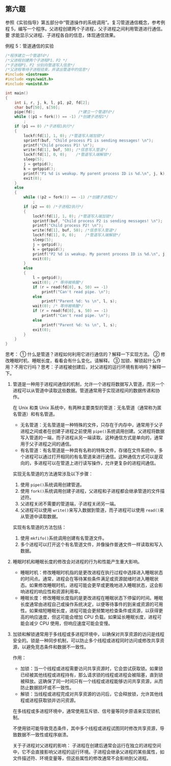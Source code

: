 ## 第六题

参照《实验指导》第五部分中“管道操作的系统调用”。复习管道通信概念，参考例
程 5，编写一个程序。父进程创建两个子进程，父子进程之间利用管道进行通信。要
求能显示父进程、子进程各自的信息，体现通信效果。

例程 5：管道通信的实验

```cpp
/*程序建立一个管道fd*/
/*父进程创建两个子进程P1、P2 */
/*子进程P1、P2 分别向管道写入信息*/
/*父进程等待子进程结束，并读出管道中的信息*/
#include <iostream>
#include <sys/wait.h>
#include <unistd.h>

int main()
{
    int i, r, j, k, l, p1, p2, fd[2];
    char buf[50], s[50];
    pipe(fd);                   /*建立一个管道fd*/
    while ((p1 = fork()) == -1) /*创建子进程1*/
        ;
    if (p1 == 0) /*子进程1执行*/
    {
        lockf(fd[1], 1, 0); /*管道写入端加锁*/
        sprintf(buf, "Child process P1 is sending messages! \n");
        printf("Child process P1! \n");
        write(fd[1], buf, 50); /*信息写入管道*/
        lockf(fd[1], 0, 0);    /*管道写入端解锁*/
        sleep(5);
        j = getpid();
        k = getppid();
        printf("P1 %d is weakup. My parent process ID is %d.\n", j, k);
        exit(0);
    }
    else
    {
        while ((p2 = fork()) == -1) /*创建子进程2*/
            ;
        if (p2 == 0) /*子进程2执行*/
        {
            lockf(fd[1], 1, 0); /*管道写入端加锁*/
            sprintf(buf, "Child process P2 is sending messages! \n");
            printf("Child process P2! \n");
            write(fd[1], buf, 50); /*信息写入管道*/
            lockf(fd[1], 0, 0);    /*管道写入端解锁*/
            sleep(5);
            j = getpid();
            k = getppid();
            printf("P2 %d is weakup. My parent process ID is %d.\n", j, k);
            exit(0);
        }
        else
        {
            l = getpid();
            wait(0); /* 等待被唤醒*/
            if (r = read(fd[0], s, 50) == -1)
                printf("Can't read pipe. \n");
            else
                printf("Parent %d: %s \n", l, s);
            wait(0); /* 等待被唤醒*/
            if (r = read(fd[0], s, 50) == -1)
                printf("Can't read pipe. \n");
            else
                printf("Parent %d: %s \n", l, s);
            exit(0);
        }
    }
}
```

思考：
① 什么是管道？进程如何利用它进行通信的？解释一下实现方法。
② 修改睡眠时机、睡眠长度，看看会有什么变化。请解释。
③ 加锁、解锁起什么作用？不用它行吗？思考：子进程被创建后，对父进程的运行环境有影响吗？解释一下。

1. 管道是一种用于进程间通信的机制，允许一个进程将数据写入管道，而另一个进程可以从管道中读取这些数据。管道通常用于实现进程间的数据传递和协作。

    在 Unix 和类 Unix 系统中，有两种主要类型的管道：无名管道（通常称为匿名管道）和有名管道。

    - 无名管道：无名管道是一种特殊的文件，只存在于内存中，通常用于父子进程之间或者在创建子进程之前使用 `pipe()`系统调用创建。父进程将数据写入管道的一端，而子进程从另一端读取。这种通信方式是单向的，通常用于父子进程之间的通信。
    - 有名管道：有名管道是一种具有名称的特殊文件，存储在文件系统中。多个进程可以通过打开相同的有名管道来进行通信。这种通信方式可以是双向的，多进程可以在管道上进行读写操作，允许更复杂的进程间通信。

    实现无名管道的方法通常涉及以下步骤：

    1. 使用 `pipe()`系统调用创建管道。
    2. 使用 `fork()`系统调用创建子进程，父进程和子进程都会继承管道的文件描述符。
    3. 父进程关闭不需要的管道端，子进程关闭另一端。
    4. 父进程可以使用 `write()`来写入数据到管道，而子进程可以使用 `read()`来从管道中读取数据。

    实现有名管道的方法包括：

    1. 使用 `mkfifo()`系统调用创建有名管道文件。
    2. 多个进程可以打开这个有名管道文件，并像操作普通文件一样读取和写入数据。

2. 睡眠时机和睡眠长度的修改会对进程的行为和性能产生重大影响。

    - 睡眠时机：修改睡眠时机指的是更改进程在执行过程中选择进入睡眠状态的时间点。通常，进程会在等待某些条件满足或资源就绪时进入睡眠状态。如果修改睡眠时机，进程可能会更早或更晚地进入睡眠状态，这会影响进程的响应性和资源利用率。
    - 睡眠长度：修改睡眠长度指的是更改进程在睡眠状态下停留的时间。睡眠长度通常由进程自己或操作系统决定，以便等待事件的到来或资源的可用性。如果缩短睡眠长度，进程可能会更频繁地检查条件或资源，以获得更高的响应速度，但这可能会增加 CPU 负载。如果延长睡眠长度，进程可能会减少 CPU 使用，但响应速度可能会变慢。

3. 加锁和解锁通常用于多线程或多进程环境中，以确保对共享资源的访问是线程安全的。锁是一种同步机制，可以防止多个线程或进程同时访问或修改共享资源，以避免竞态条件和数据不一致性。

    作用：

    - 加锁：当一个线程或进程需要访问共享资源时，它会尝试获取锁。如果锁已经被其他线程或进程持有，那么请求锁的线程或进程会被阻塞，直到锁被释放。这确保了同一时间只有一个线程或进程能够访问共享资源，从而防止数据损坏或不一致性。
    - 解锁：当线程或进程完成对共享资源的访问后，它会释放锁，允许其他线程或进程获取锁并访问资源。

    在多线程或多进程环境中，通常使用互斥锁、信号量等同步原语来实现锁机制。

    不使用锁可能导致竞态条件，其中多个线程或进程试图同时修改共享资源，导致数据不一致性或程序崩溃。

    关于子进程对父进程的影响：
    子进程在创建后通常会运行在独立的进程空间中，它不会直接影响父进程的运行环境。子进程会继承父进程的某些属性，如文件描述符、环境变量等，但这些属性的修改通常不会影响到父进程。
